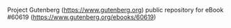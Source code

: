 Project Gutenberg (https://www.gutenberg.org) public repository for eBook #60619 (https://www.gutenberg.org/ebooks/60619)
